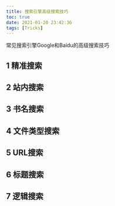```yaml
---
title: 搜索引擎高级搜索技巧
toc: true
date: 2021-01-20 23:42:36
tags: [Tricks]
---
```


常见搜索引擎Google和Baidu的高级搜索技巧

<!--more-->

## 1 精准搜索



## 2 站内搜索



## 3 书名搜索



## 4 文件类型搜索



## 5 URL搜索



## 6 标题搜索



## 7 逻辑搜索